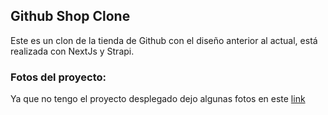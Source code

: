 ## Github Shop Clone

Este es un clon de la tienda de Github con el diseño anterior al actual, está realizada con NextJs y Strapi.

### Fotos del proyecto:
Ya que no tengo el proyecto desplegado dejo algunas fotos en este [link](https://photos.app.goo.gl/33xsxVENbH5UmhcB7)
